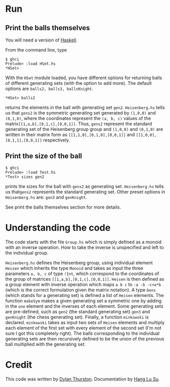 # Run

## Print the balls themselves
You will need a version of [Haskell](https://www.haskell.org/). 

From the command line, type

```
$ ghci
Prelude> :load HSet.hs
*HSet>
```

With the `HSet` module loaded, you have different options for returning balls of different generating sets (with the option to add more). The default options are `balls2, balls3, ballsKnight`.

```
*HSet> balls2
```
returns the elements in the ball with generating set `gen2`. `Heisenberg.hs` tells us that `gens2` is the symmetric generating set generated by `(1,0,0)` and `(0,1,0)`, where the coordinates represent the `(a, b, c)` values of the matrix`[[1,a,b],[0,1,c],[0,0,1]]`. Thus, `gens2` represent the standard generating set of the Heisenberg group group and `(1,0,0)` and `(0,1,0)` are written in their matrix form as `[[1,1,0],[0,1,0],[0,0,1]]` and `[[1,0,0],[0,1,1],[0,0,1]]` respectively. 

## Print the size of the ball

```
$ ghci
Prelude> :load Test.hs
*Test> sizes gen2
```
prints the sizes for the ball with `gens2` as generating set. `Heisenberg.hs` tells us that`gens2` represents the standard generating set. Other preset options in `Heisenberg.hs` are: `gen3` and `genKnight`.

See print the balls themselves section for more details.

# Understanding the code

The code starts with the file `Group.hs` which is simply defined as a monoid with an inverse operation. How to take the inverse is unspecified and left to the individual group. 

`Heisenberg.hs` defines the Heisenberg group, using individual element `Heisen` which inherits the type `Monoid` and takes as input the three parameters `a, b, c` of type `!Int`, which correspond to the coordinates of the group of matrices `[[1,a,b],[0,1,c],[0,0,1]]`. `Heisen` is then defined as a group element with inverse operation which maps `a b c` to `-a -b -c+a*b` (which is the correct formulation given the matrix notation). A type `Gens` (which stands for a generating set) is defined a list of `Heisen` elements. The function `makeSym` makes a given generating set a symmetric one by adding in the `one` element and the inverses of each element. Some generating sets are pre-defined, such as `gen2` (the standard generating set) `gen3` and `genKnight` (the chess generating set). Finally, a function `minkowski` is declared. `minkowski` takes as input two sets of `Heisen` elements and multiply each element of the first set with every element of the second set (I'm not sure I got this completely right). The balls corresponding to the individual generating sets are then recursively defined to be the union of the previous ball multiplied with the generating set. 



# Credit

This code was written by [Dylan Thurston](http://pages.iu.edu/~dpthurst/). Documentation by [Hang Lu Su](http://homeowmorphism.com/).
